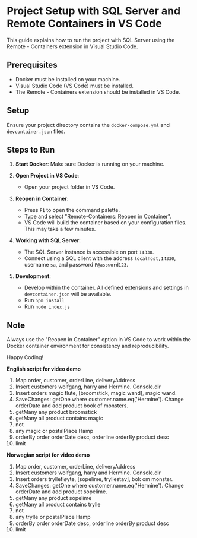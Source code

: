 # Project Setup with SQL Server and Remote Containers in VS Code

This guide explains how to run the project with SQL Server using the Remote - Containers extension in Visual Studio Code.

## Prerequisites

- Docker must be installed on your machine.
- Visual Studio Code (VS Code) must be installed.
- The Remote - Containers extension should be installed in VS Code.

## Setup

Ensure your project directory contains the `docker-compose.yml` and `devcontainer.json` files.

## Steps to Run

1. **Start Docker**: Make sure Docker is running on your machine.

2. **Open Project in VS Code**:
   - Open your project folder in VS Code.

3. **Reopen in Container**:
   - Press `F1` to open the command palette.
   - Type and select "Remote-Containers: Reopen in Container".
   - VS Code will build the container based on your configuration files. This may take a few minutes.

4. **Working with SQL Server**:
   - The SQL Server instance is accessible on port `14330`.
   - Connect using a SQL client with the address `localhost,14330`, username `sa`, and password `P@assword123`.

5. **Development**:
   - Develop within the container. All defined extensions and settings in `devcontainer.json` will be available.
   - Run ```npm install```
   - Run ```node index.js```

## Note

Always use the "Reopen in Container" option in VS Code to work within the Docker container environment for consistency and reproducibility.

Happy Coding!


__English script for video demo__
1. Map order, customer, orderLine, deliveryAddress
2. Insert customers wolfgang, harry and Hermine. Console.dir
3. Insert orders magic flute, [broomstick, magic wand], magic wand. 
4. SaveChanges: getOne where customer.name.eq('Hermine'). Change orderDate and add product book of monsters.
5. getMany any product broomstick
6. getMany all product contains magic
7. not
8. any magic or postalPlace Hamp
9. orderBy order orderDate desc, orderline orderBy product desc
10. limit

__Norwegian script for video demo__
1. Map order, customer, orderLine, deliveryAddress
2. Insert customers wolfgang, harry and Hermine. Console.dir
3. Insert orders tryllefløyte, [sopelime, tryllestav], bok om monster. 
4. SaveChanges: getOne where customer.name.eq('Hermine'). Change orderDate and add product sopelime.
5. getMany any product sopelime
6. getMany all product contains trylle
7. not
8. any trylle or postalPlace Hamp
9. orderBy order orderDate desc, orderline orderBy product desc
10. limit

